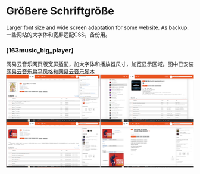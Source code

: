 # Größere Schriftgröße
Larger font size and wide screen adaptation for some website. As backup. <br>
一些网站的大字体和宽屏适配CSS，备份用。<br>

### [163music_big_player]
网易云音乐网页版宽屏适配，加大字体和播放器尺寸，加宽显示区域。图中已安装[网易云音乐扁平风格](https://github.com/wTonyChen/flatnmusic)和[网易云音乐脚本](https://github.com/Cinvin/myuserscripts)
![image](https://github.com/Boneflame/groessere-schriftgroesse/blob/master/image/Screenshot_2024-10-19_20-27-01.png)
